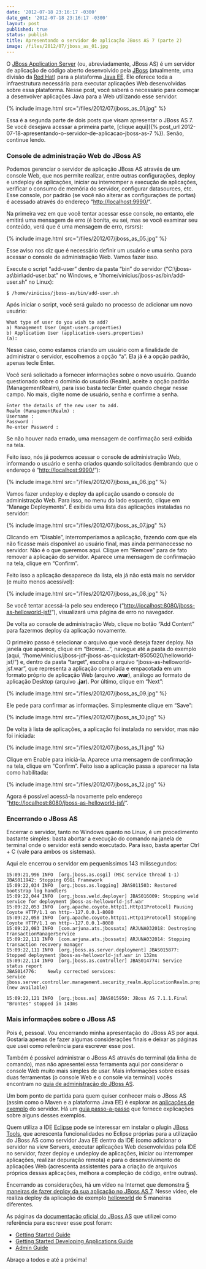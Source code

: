```yaml
---
date: '2012-07-18 23:16:17 -0300'
date_gmt: '2012-07-18 23:16:17 -0300'
layout: post
published: true
status: publish
title: Apresentando o servidor de aplicação JBoss AS 7 (parte 2)
image: /files/2012/07/jboss_as_01.jpg
---
```


O [JBoss Application Server](http://www.jboss.org/jbossas/) (ou, abreviadamente, JBoss AS) é um servidor de aplicação de código aberto desenvolvido pela [JBoss](http://www.jboss.org/) (atualmente, uma divisão da [Red Hat](http://www.redhat.com/)) para a plataforma [Java EE](http://www.oracle.com/technetwork/java/javaee/). Ele oferece toda a infraestrutura necessária para executar aplicações Web desenvolvidas sobre essa plataforma. Nesse post, você saberá o necessário para começar a desenvolver aplicações Java para a Web utilizando esse servidor.

{% include image.html src="/files/2012/07/jboss_as_01.jpg" %}

Essa é a segunda parte de dois posts que visam apresentar o JBoss AS 7. Se você desejava acessar a primeira parte, [clique aqui]({% post_url 2012-07-18-apresentando-o-servidor-de-aplicacao-jboss-as-7 %}). Senão, continue lendo.

<!--more-->

### Console de administração Web do JBoss AS

Podemos gerenciar o servidor de aplicação JBoss AS através de um console Web, que nos permite realizar, entre outras configurações, deploy e undeploy de aplicações, iniciar ou interromper a execução de aplicações, verificar o consumo de memória do servidor, configurar datasources, etc. Esse console, por padrão (se você não alterar as configurações de portas) é acessado através do endereço “[http://localhost:9990/](http://localhost:9990/)“.

Na primeira vez em que você tentar acessar esse console, no entanto, ele emitirá uma mensagem de erro (é bonita, eu sei, mas se você examinar seu conteúdo, verá que é uma mensagem de erro, rsrsrs):

{% include image.html src="/files/2012/07/jboss_as_05.jpg" %}

Esse aviso nos diz que é necessário definir um usuário e uma senha para acessar o console de administração Web. Vamos fazer isso.

Execute o script “add-user” dentro da pasta “bin” do servidor (“C:\jboss-as\bin\add-user.bat” no Windows, e “/home/vinicius/jboss-as/bin/add-user.sh” no Linux):

```
$ /home/vinicius/jboss-as/bin/add-user.sh
```

Após iniciar o script, você será guiado no processo de adicionar um novo usuário:

```
What type of user do you wish to add?
a) Management User (mgmt-users.properties)
b) Application User (application-users.properties)
(a):
```

Nesse caso, como estamos criando um usuário com a finalidade de administrar o servidor, escolhemos a opção “a”. Ela já é a opção padrão, apenas tecle Enter.

Você será solicitado a fornecer informações sobre o novo usuário. Quando questionado sobre o domínio do usuário (Realm), aceite a opção padrão (ManagementRealm), para isso basta teclar Enter quando chegar nesse campo. No mais, digite nome de usuário, senha e confirme a senha.

```
Enter the details of the new user to add.
Realm (ManagementRealm) :
Username :
Password :
Re-enter Password :
```

Se não houver nada errado, uma mensagem de confirmação será exibida na tela.

Feito isso, nós já podemos acessar o console de administração Web, informando o usuário e senha criados quando solicitados (lembrando que o endereço é “[http://localhost:9990/](http://localhost:9990/)“):

{% include image.html src="/files/2012/07/jboss_as_06.jpg" %}

Vamos fazer undeploy e deploy da aplicação usando o console de administração Web. Para isso, no menu do lado esquerdo, clique em “Manage Deployments”. É exibida uma lista das aplicações instaladas no servidor:

{% include image.html src="/files/2012/07/jboss_as_07.jpg" %}

Clicando em “Disable”, interromperíamos a aplicação, fazendo com que ela não ficasse mais disponível ao usuário final, mas ainda permanecesse no servidor. Não é o que queremos aqui. Clique em “Remove” para de fato remover a aplicação do servidor. Aparece uma mensagem de confirmação na tela, clique em “Confirm”.

Feito isso a aplicação desaparece da lista, ela já não está mais no servidor (e muito menos acessível):

{% include image.html src="/files/2012/07/jboss_as_08.jpg" %}

Se você tentar acessá-la pelo seu endereço (“[http://localhost:8080/jboss-as-helloworld-jsf/](http://localhost:8080/jboss-as-helloworld-jsf/)“), visualizará uma página de erro no navegador.

De volta ao console de administração Web, clique no botão “Add Content” para fazermos deploy da aplicação novamente.

O primeiro passo é selecionar o arquivo que você deseja fazer deploy. Na janela que aparece, clique em “Browse…”, navegue até a pasta do exemplo (aqui, “/home/vinicius/jboss-jdf-jboss-as-quickstart-8505020/helloworld-jsf/”) e, dentro da pasta “target”, escolha o arquivo “jboss-as-helloworld-jsf.war”, que representa a aplicação compilada e empacotada em um formato próprio de aplicação Web (arquivo **.war**), análogo ao formato de aplicação Desktop (arquivo **.jar**). Por último, clique em “Next”:

{% include image.html src="/files/2012/07/jboss_as_09.jpg" %}

Ele pede para confirmar as informações. Simplesmente clique em “Save”:

{% include image.html src="/files/2012/07/jboss_as_10.jpg" %}

De volta à lista de aplicações, a aplicação foi instalada no servidor, mas não foi iniciada:

{% include image.html src="/files/2012/07/jboss_as_11.jpg" %}

Clique em Enable para iniciá-la. Aparece uma mensagem de confirmação na tela, clique em “Confirm”. Feito isso a aplicação passa a aparecer na lista como habilitada:

{% include image.html src="/files/2012/07/jboss_as_12.jpg" %}

Agora é possível acessá-la novamente pelo endereço “[http://localhost:8080/jboss-as-helloworld-jsf/](http://localhost:8080/jboss-as-helloworld-jsf/)“.

### Encerrando o JBoss AS

Encerrar o servidor, tanto no Windows quanto no Linux, é um procedimento bastante simples: basta abortar a execução do comando na janela de terminal onde o servidor está sendo executado. Para isso, basta apertar Ctrl + C (vale para ambos os sistemas).

Aqui ele encerrou o servidor em pequeníssimos 143 milissegundos:

```
15:09:21,996 INFO  [org.jboss.as.osgi] (MSC service thread 1-1) JBAS011942: Stopping OSGi Framework
15:09:22,034 INFO  [org.jboss.as.logging] JBAS011503: Restored bootstrap log handlers
15:09:22,044 INFO  [org.jboss.weld.deployer] JBAS016009: Stopping weld service for deployment jboss-as-helloworld-jsf.war
15:09:22,053 INFO  [org.apache.coyote.http11.Http11Protocol] Pausing Coyote HTTP/1.1 on http--127.0.0.1-8080
15:09:22,058 INFO  [org.apache.coyote.http11.Http11Protocol] Stopping Coyote HTTP/1.1 on http--127.0.0.1-8080
15:09:22,083 INFO  [com.arjuna.ats.jbossatx] ARJUNA032018: Destroying TransactionManagerService
15:09:22,111 INFO  [com.arjuna.ats.jbossatx] ARJUNA032014: Stopping transaction recovery manager
15:09:22,111 INFO  [org.jboss.as.server.deployment] JBAS015877: Stopped deployment jboss-as-helloworld-jsf.war in 132ms
15:09:22,114 INFO  [org.jboss.as.controller] JBAS014774: Service status report
JBAS014776:    Newly corrected services:
service jboss.server.controller.management.security_realm.ApplicationRealm.properties_authentication (new available)

15:09:22,121 INFO  [org.jboss.as] JBAS015950: JBoss AS 7.1.1.Final "Brontes" stopped in 143ms
```

### Mais informações sobre o JBoss AS

Pois é, pessoal. Vou encerrando minha apresentação do JBoss AS por aqui. Gostaria apenas de fazer algumas considerações finais e deixar as páginas que usei como referência para escrever esse post.

Também é possível administrar o JBoss AS através do terminal (da linha de comando), mas não apresentei essa ferramenta aqui por considerar o console Web muito mais simples de usar. Mais informações sobre essas duas ferramentas (o console Web e o console via terminal) vocês encontram no [guia de administração do JBoss AS](https://docs.jboss.org/author/display/AS71/Admin+Guide).

Um bom ponto de partida para quem quiser conhecer mais o JBoss AS (assim como o Maven e a plataforma Java EE) é explorar as [aplicações de exemplo](http://www.jboss.org/jdf/quickstarts/jboss-as-quickstart/) do servidor. Há um [guia passo-a-passo](https://docs.jboss.org/author/display/AS71/Getting+Started+Developing+Applications+Guide) que fornece explicações sobre alguns desses exemplos.

Quem utiliza a IDE [Eclipse](http://www.eclipse.org/) pode se interessar em instalar o plugin [JBoss Tools](http://www.jboss.org/tools/), que acrescenta funcionalidades no Eclipse próprias para a utilização do JBoss AS como servidor Java EE dentro da IDE (como adicionar o servidor na view Servers, executar aplicações Web desenvolvidas pela IDE no servidor, fazer deploy e undeploy de aplicações, iniciar ou interromper aplicações, realizar depuração remota) e para o desenvolvimento de aplicações Web (acrescenta assistentes para a criação de arquivos próprios dessas aplicações, melhora a compleção de código, entre outras).

Encerrando as considerações, há um vídeo na Internet que demonstra [5 maneiras de fazer deploy da sua aplicação no JBoss AS 7](http://vimeo.com/25831010). Nesse vídeo, ele realiza deploy da aplicação de exemplo [helloworld](http://www.jboss.org/jdf/quickstarts/jboss-as-quickstart/helloworld/) de 5 maneiras diferentes.

As páginas da [documentação oficial do JBoss AS](https://docs.jboss.org/author/display/AS71/Documentation) que utilizei como referência para escrever esse post foram:

- [Getting Started Guide](https://docs.jboss.org/author/display/AS71/Getting+Started+Guide)
- [Getting Started Developing Applications Guide](https://docs.jboss.org/author/display/AS71/Getting+Started+Developing+Applications+Guide)
- [Admin Guide](https://docs.jboss.org/author/display/AS71/Admin+Guide)

Abraço a todos e até a próxima!